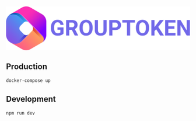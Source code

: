 ![Group Token](./client/public/assets/logo.svg)

## Production

```bash
docker-compose up
```

## Development

```bash
npm run dev
```
